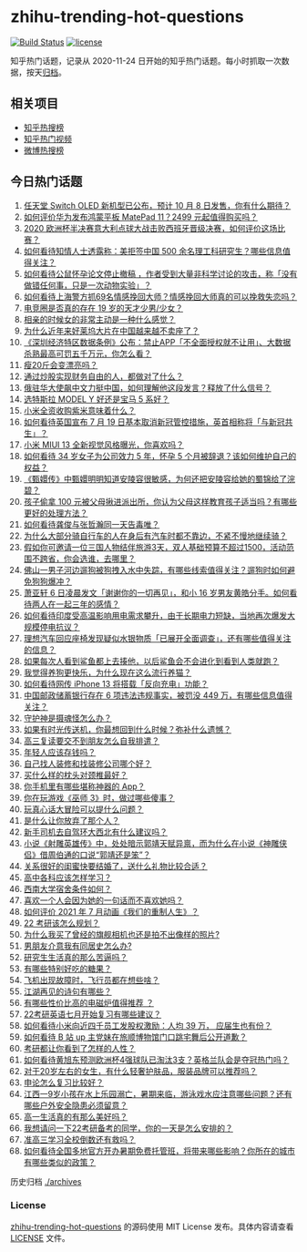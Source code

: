 # zhihu-trending-hot-questions

[![Build Status](https://github.com/justjavac/zhihu-trending-hot-questions/workflows/ci/badge.svg?branch=master)](https://github.com/justjavac/zhihu-trending-hot-questions/actions)
[![license](https://img.shields.io/github/license/justjavac/zhihu-trending-hot-questions)](https://github.com/justjavac/zhihu-trending-hot-questions/blob/master/LICENSE)

知乎热门话题，记录从 2020-11-24 日开始的知乎热门话题。每小时抓取一次数据，按天[归档](./archives)。

## 相关项目

- [知乎热搜榜](https://github.com/justjavac/zhihu-trending-top-search)
- [知乎热门视频](https://github.com/justjavac/zhihu-trending-hot-video)
- [微博热搜榜](https://github.com/justjavac/weibo-trending-hot-search)

## 今日热门话题

<!-- BEGIN -->
<!-- 最后更新时间 Wed Jul 07 2021 08:12:47 GMT+0800 (China Standard Time) -->

1. [任天堂 Switch OLED 新机型已公布，预计 10 月 8
   日发售，你有什么期待？](https://www.zhihu.com/question/470508101)
2. [如何评价华为发布鸿蒙平板 MatePad 11？2499
   元起值得购买吗？](https://www.zhihu.com/question/470432841)
3. [2020
   欧洲杯半决赛意大利点球大战击败西班牙晋级决赛，如何评价这场比赛？](https://www.zhihu.com/question/470559709)
4. [如何看待知情人士透露称：美拒签中国 500
   余名理工科研究生？哪些信息值得关注？](https://www.zhihu.com/question/470412737)
5. [如何看待公鼠怀孕论文停止撤稿
   ，作者受到大量非科学讨论的攻击，称「没有做错任何事，只是一次动物实验」？](https://www.zhihu.com/question/470229957)
6. [如何看待上海警方抓69名情感挽回大师？情感挽回大师真的可以挽救失恋吗？](https://www.zhihu.com/question/470420822)
7. [电竞圈是否真的存在 19 岁的天才少男/少女？](https://www.zhihu.com/question/468717638)
8. [相亲的时候女的非常主动是一种什么感觉？](https://www.zhihu.com/question/266053826)
9. [为什么近年来好莱坞大片在中国越来越不卖座了？](https://www.zhihu.com/question/268982964)
10. [《深圳经济特区数据条例》公布：禁止APP「不全面授权就不让用」、大数据杀熟最高可罚五千万元，你怎么看？](https://www.zhihu.com/question/470388378)
11. [瘦20斤会变漂亮吗？](https://www.zhihu.com/question/392591592)
12. [通过炒股实现财务自由的人，都做对了什么？](https://www.zhihu.com/question/463163458)
13. [俄驻华大使飙中文力挺中国，如何理解他这段发言？释放了什么信号？](https://www.zhihu.com/question/470377945)
14. [选特斯拉 MODEL Y 好还是宝马 5 系好？](https://www.zhihu.com/question/398893012)
15. [小米全资收购紫米意味着什么？](https://www.zhihu.com/question/470091421)
16. [如何看待英国宣布 7 月 19
    日基本取消新冠管控措施，英首相称将「与新冠共生」？](https://www.zhihu.com/question/470344047)
17. [小米 MIUI 13 全新视觉风格曝光，你喜欢吗？](https://www.zhihu.com/question/466812715)
18. [如何看待 34 岁女子为公司效力 5 年，怀孕 5
    个月被辞退？该如何维护自己的权益？](https://www.zhihu.com/question/470346433)
19. [《甄嬛传》中甄嬛明明知道安陵容很敏感，为何还把安陵容给她的蜀锦给了浣碧？](https://www.zhihu.com/question/325114276)
20. [孩子偷拿 100
    元被父母揪进派出所，你认为父母这样教育孩子适当吗？有哪些更好的处理方法？](https://www.zhihu.com/question/470336455)
21. [如何看待龚俊与张哲瀚同一天告毒唯？](https://www.zhihu.com/question/470431847)
22. [为什么大部分骑自行车的人在身后有汽车时都不靠边，不紧不慢地继续骑？](https://www.zhihu.com/question/348195449)
23. [假如你可邀请一位三国人物结伴旅游3天，双人基础预算不超过1500，活动范围不跨省，你会选谁，去哪里？](https://www.zhihu.com/question/470158957)
24. [佛山一男子河边遛狗被狗拽入水中失踪，有哪些线索值得关注？遛狗时如何避免狗狗爆冲？](https://www.zhihu.com/question/470186017)
25. [萧亚轩 6 日凌晨发文「谢谢你的一切再见」，和小 16
    岁男友黄皓分手。如何看待两人在一起三年的感情？](https://www.zhihu.com/question/470346487)
26. [如何看待印度受高温影响用电需求攀升，由于长期电力短缺，当地再次爆发大规模停电抗议？](https://www.zhihu.com/question/469940844)
27. [理想汽车回应座椅发现疑似水银物质「已展开全面调查」，还有哪些值得关注的信息？](https://www.zhihu.com/question/470160887)
28. [如果每次人看到鲨鱼都上去揍他，以后鲨鱼会不会进化到看到人类就跑？](https://www.zhihu.com/question/469388304)
29. [我觉得养狗更快乐，为什么现在这么流行养猫？](https://www.zhihu.com/question/460463800)
30. [如何看待网传 iPhone 13 将搭载「反向充电」功能？](https://www.zhihu.com/question/470137767)
31. [中国邮政储蓄银行存在 6 项违法违规事实，被罚没 449
    万，有哪些信息值得关注？](https://www.zhihu.com/question/470180715)
32. [守护神是摄魂怪怎么办？](https://www.zhihu.com/question/467796681)
33. [如果有时光传送机，你最想回到什么时候？弥补什么遗憾？](https://www.zhihu.com/question/468426099)
34. [高三复读要交不到朋友怎么自我排遣？](https://www.zhihu.com/question/468584176)
35. [年轻人应该存钱吗？](https://www.zhihu.com/question/469208385)
36. [自己找人装修和找装修公司哪个好？](https://www.zhihu.com/question/342779357)
37. [买什么样的枕头对颈椎最好？](https://www.zhihu.com/question/19581913)
38. [你手机里有哪些堪称神器的 App？](https://www.zhihu.com/question/52060765)
39. [你在玩游戏《巫师 3》时，做过哪些傻事？](https://www.zhihu.com/question/454236368)
40. [玩真心话大冒险可以提什么问题？](https://www.zhihu.com/question/294716319)
41. [是什么让你放弃了那个人？](https://www.zhihu.com/question/466005898)
42. [新手司机去自驾环大西北有什么建议吗？](https://www.zhihu.com/question/467242045)
43. [小说《射雕英雄传》中，处处暗示郭靖天赋异禀，而为什么在小说《神雕侠侣》借周伯通的口说“郭靖还是笨”？](https://www.zhihu.com/question/469671460)
44. [关系很好的闺蜜快要结婚了，送什么礼物比较合适？](https://www.zhihu.com/question/313102660)
45. [高中各科应该怎样学习？](https://www.zhihu.com/question/20322752)
46. [西南大学宿舍条件如何？](https://www.zhihu.com/question/46336332)
47. [喜欢一个人会因为她的一句话而不喜欢她吗？](https://www.zhihu.com/question/410747789)
48. [如何评价 2021 年 7 月动画《我们的重制人生》？](https://www.zhihu.com/question/467205569)
49. [22 考研该怎么规划？](https://www.zhihu.com/question/394099769)
50. [为什么我买了曾经的旗舰相机也还是拍不出像样的照片?](https://www.zhihu.com/question/464010264)
51. [男朋友介意我有同居史怎么办?](https://www.zhihu.com/question/465458023)
52. [研究生生活真的那么苦逼吗？](https://www.zhihu.com/question/379267365)
53. [有哪些特别好吃的糖果？](https://www.zhihu.com/question/22631051)
54. [飞机出现故障时，飞行员都在想些啥？](https://www.zhihu.com/question/321094762)
55. [江湖再见的诗句有哪些？](https://www.zhihu.com/question/463456251)
56. [有哪些性价比高的电磁炉值得推荐 ？](https://www.zhihu.com/question/266022777)
57. [22考研英语七月开始复习有哪些建议？](https://www.zhihu.com/question/470349332)
58. [如何看待小米向近四千员工发股权激励：人均 39 万，
    应届生也有份？](https://www.zhihu.com/question/469594067)
59. [如何看待 B 站 up 主党妹在旅顺博物馆门口跳宅舞后公开道歉？](https://www.zhihu.com/question/469738970)
60. [考研都让你看到了怎样的人性？](https://www.zhihu.com/question/348014746)
61. [如何看待黄旭东预测欧洲杯4强球队已淘汰3支？英格兰队会是夺冠热门吗？](https://www.zhihu.com/question/470180410)
62. [对于20岁左右的女生，有什么轻奢护肤品，服装品牌可以推荐吗？](https://www.zhihu.com/question/26749750)
63. [申论怎么复习比较好？](https://www.zhihu.com/question/364463392)
64. [江西一9岁小孩在水上乐园溺亡，暑期来临，游泳戏水应注意哪些问题？还有哪些户外安全隐患必须留意？](https://www.zhihu.com/question/470102221)
65. [高一生活真的有那么美好吗？](https://www.zhihu.com/question/412925978)
66. [我想请问一下22考研备考的同学，你的一天是怎么安排的？](https://www.zhihu.com/question/469051601)
67. [准高三学习全校倒数还有救吗？](https://www.zhihu.com/question/469983391)
68. [如何看待全国多地官方开办暑期免费托管班，将带来哪些影响？你所在的城市有哪些类似的政策？](https://www.zhihu.com/question/469495664)

<!-- END -->

历史归档 [./archives](./archives)

### License

[zhihu-trending-hot-questions](https://github.com/justjavac/zhihu-trending-hot-questions)
的源码使用 MIT License 发布。具体内容请查看 [LICENSE](./LICENSE) 文件。
